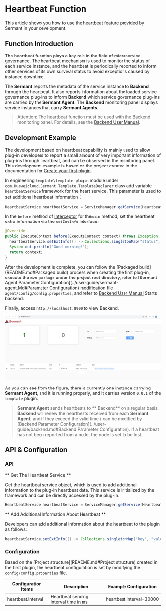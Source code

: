 # Heartbeat Function

This article shows you how to use the heartbeat feature provided by Sermant in your development.

## Function Introduction

The heartbeat function plays a key role in the field of microservice governance. The heartbeat mechanism is used to monitor the status of each service instance, and the heartbeat is periodically reported to inform other services of its own survival status to avoid exceptions caused by instance downtime.

The **Sermant** reports the metadata of the service instance to **Backend** through the heartbeat. It also reports information about the loaded service governance plug-ins to inform **Backend** which service governance plug-ins are carried by the **Sermant Agent**. The **Backend** monitoring panel displays service instances that carry **Sermant Agents**.

> Attention: The heartbeat function must be used with the Backend monitoring panel. For details, see the [Backend User Manual](../user-guide/backend.md).

## Development Example

The development based on heartbeat capability is mainly used to allow plug-in developers to report a small amount of very important information of plug-ins through heartbeat, and can be observed in the monitoring panel. This development example is based on the project created in the documentation for [Create your first plugin](README.md).

In engineering `template\template-plugin` module under `com.Huaweicloud.Sermant.Template.TemplateDeclarer` class add variable `heartbeatService` framework for the heart service, This parameter is used to set additional heartbeat information：

```java
HeartbeatService heartbeatService = ServiceManager.getService(HeartbeatService.class);
```

In the `before` method of [Interceptor](bytecode-enhancement.md#Interceptor) for the`main` method, set the heartbeat extra information via the `setExtInfo` interface:

```java
@Override
public ExecuteContext before(ExecuteContext context) throws Exception {
  heartbeatService.setExtInfo(() -> Collections.singletonMap("status", "started"));
  System.out.println("Good morning!");
  return context;
}
```

After the development is complete, you can follow the [Packaged build](README.md#Packaged build) process when creating the first plug-in, execute the `mvn package` under the project root directory, refer to [Sermant Agent Parameter Configuration](../user-guide/sermant-agent.Md#Parameter Configuration) modification file `agent/config/config.properties`, and refer to [Backend User Manual](../user-guide/backend.md) Starts backend.

Finally, access `http://localhost:8900` to view Backend.

![pic](../../../binary-doc/backend_sermant_info.png)

As you can see from the figure, there is currently one instance carrying **Sermant Agent**, and it is running properly, and it carries version `0.0.1` of the `template` plugin.

> **Sermant Agent** sends heartbeats to ** Backend** on a regular basis. **Backend** will renew the heartbeats received from each **Sermant Agent**, and if they exceed the valid time ( can be modified by [Backend Parameter Configuration](../user-guide/backend.md#Backend Parameter Configuration). If a heartbeat has not been reported from a node, the node is set to be lost.

## API & Configuration

### API

** Get The Heartbeat Service **

Get the heartbeat service object, which is used to add additional information to the plug-in heartbeat data. This service is initialized by the framework and can be directly accessed by the plug-in.

```java
HeartbeatService heartbeatService = ServiceManager.getService(HeartbeatService.class);
```

** Add Additional Information About Heartbeat **

Developers can add additional information about the heartbeat to the plugin as follows:

```java
heartbeatService.setExtInfo(() -> Collections.singletonMap("key", "value"));
```

### Configuration

Based on the [Project structure](README.md#Project structure) created in the first plugin, the heartbeat configuration is set by modifying the `config/config.properties` file.

|Configuration Items|Description|Example Configuration|
|---|---|---|
| heartbeat.interval | Heartbeat sending interval time in ms | heartbeat.interval=30000 |